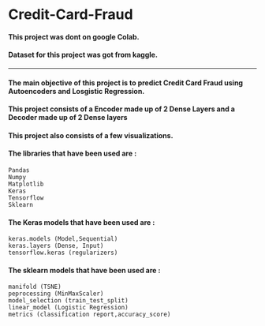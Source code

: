 # Credit-Card-Fraud

#### This project was dont on google Colab.
#### Dataset for this project was got from kaggle.

________________________________________________________________________________________________________________________
#### The main objective of this project is to predict Credit Card Fraud using Autoencoders and Losgistic Regression.
#### This project consists of a Encoder made up of 2 Dense Layers and a Decoder made up of 2 Dense layers
#### This project also consists of a few visualizations.
#### The libraries that have been used are :
    Pandas
    Numpy
    Matplotlib
    Keras
    Tensorflow
    Sklearn
    
#### The Keras models that have been used are :
    keras.models (Model,Sequential)
    keras.layers (Dense, Input)
    tensorflow.keras (regularizers)
    
#### The sklearn models that have been used are :
    manifold (TSNE)
    peprocessing (MinMaxScaler)
    model_selection (train_test_split)
    linear_model (Logistic Regression)
    metrics (classification report,accuracy_score)
